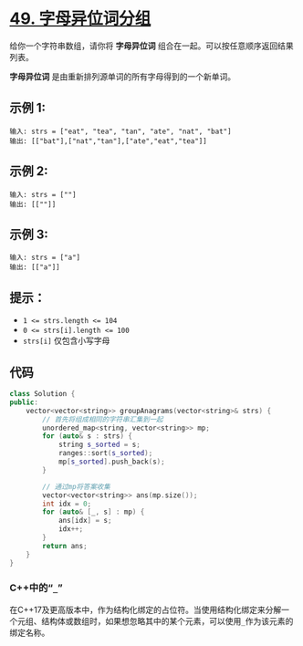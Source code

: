 # [49. 字母异位词分组](https://leetcode.cn/problems/group-anagrams/)

给你一个字符串数组，请你将 **字母异位词** 组合在一起。可以按任意顺序返回结果列表。

**字母异位词** 是由重新排列源单词的所有字母得到的一个新单词。

## **示例 1:**

```
输入: strs = ["eat", "tea", "tan", "ate", "nat", "bat"]
输出: [["bat"],["nat","tan"],["ate","eat","tea"]]
```

## **示例 2:**

```
输入: strs = [""]
输出: [[""]]
```

## **示例 3:**

```
输入: strs = ["a"]
输出: [["a"]]
```

## **提示：**

- `1 <= strs.length <= 104`
- `0 <= strs[i].length <= 100`
- `strs[i]` 仅包含小写字母

## 代码

```cpp
class Solution {
public:
    vector<vector<string>> groupAnagrams(vector<string>& strs) {
        // 首先将组成相同的字符串汇集到一起
        unordered_map<string, vector<string>> mp;
        for (auto& s : strs) {
            string s_sorted = s;
            ranges::sort(s_sorted);
            mp[s_sorted].push_back(s);
        }

        // 通过mp将答案收集
        vector<vector<string>> ans(mp.size());
        int idx = 0;
        for (auto& [_, s] : mp) {
            ans[idx] = s;
            idx++;
        }
        return ans;
    }
}
```

### C++中的“`_`”

在C++17及更高版本中，作为结构化绑定的占位符。当使用结构化绑定来分解一个元组、结构体或数组时，如果想忽略其中的某个元素，可以使用`_`作为该元素的绑定名称。